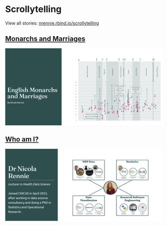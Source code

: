 # Scrollytelling

View all stories: [nrennie.rbind.io/scrollytelling](https://nrennie.rbind.io/scrollytelling/)

## [Monarchs and Marriages](https://nrennie.rbind.io/scrollytelling/posts/monarchs/)

![](posts/monarchs/images/featured.png)

## [Who am I?](https://nrennie.rbind.io/scrollytelling/posts/who-am-i/)

![](posts/who-am-i/images/featured.png)
